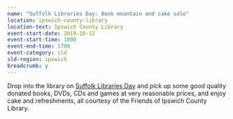 ```yaml
---
name: "Suffolk Libraries Day: Book mountain and cake sale"
location: ipswich-county-library
location-text: Ipswich County Library
event-start-date: 2019-10-12
event-start-time: 1000
event-end-time: 1700
event-category: sld
sld-region: ipswich
breadcrumb: y
---
```


Drop into the library on [Suffolk Libraries Day](/suffolk-libraries-day/) and pick up some good quality donated books, DVDs, CDs and games at very reasonable prices, and enjoy cake and refreshments, all courtesy of the Friends of Ipswich County Library.
